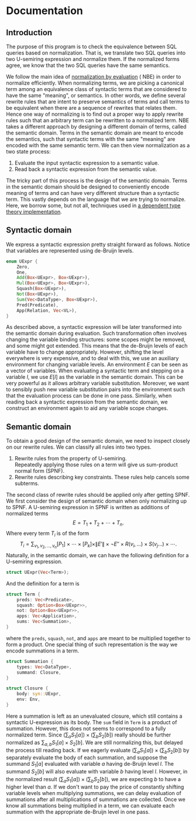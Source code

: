 # Documentation

## Introduction

The purpose of this program is to check the equivalence between SQL queries based on normalization.
That is, we translate two SQL queries into two U-semiring expression and normalize them.
If the normalized forms agree, we know that the two SQL queries have the same semantics.

We follow the main idea of [normalization by evaluation](https://en.wikipedia.org/wiki/Normalisation_by_evaluation) (
NBE) in order to normalize efficiently. When normalizing terms, we are picking a canonical term among an equivalence
class of syntactic terms that are considered to have the same "meaning", or semantics.
In other words, we define several rewrite rules that are intent to preserve semantics of terms and call terms to be
equivalent when there are a sequence of rewrites that relates them.
Hence one way of normalizing is to find out a proper way to apply rewrite rules such that an arbitrary term can be
rewritten to a normalized term.
NBE takes a different approach by designing a different domain of terms, called the semantic domain.
Terms in the semantic domain are meant to encode the semantics, such that syntactic terms with the same "meaning" are
encoded with the same semantic term.
We can then view normalization as a two state process:

1. Evaluate the input syntactic expression to a semantic value.
2. Read back a syntactic expression from the semantic value.

The tricky part of this process is the design of the semantic domain. Terms in the semantic domain should be designed to
conveniently encode meaning of terms and can have very different structure than a syntactic term. This vastly depends on
the language that we are trying to normalize. Here, we borrow some, but not all, techniques used
in [a dependent type theory implementation](https://github.com/jozefg/nbe-for-mltt/blob/master/nbe-explanation.md).

## Syntactic domain

We express a syntactic expression pretty straight forward as follows.
Notice that variables are represented using de-Bruijn levels.

```rust
enum UExpr {
    Zero,
    One,
    Add(Box<UExpr>, Box<UExpr>),
    Mul(Box<UExpr>, Box<UExpr>),
    Squash(Box<UExpr>),
    Not(Box<UExpr>),
    Sum(Vec<DataType>, Box<UExpr>),
    Pred(Predicate),
    App(Relation, Vec<VL>),
}
```

As described above, a syntactic expression will be later transformed into the semantic domain during evaluation.
Such transformation often involves changing the variable binding structures: some scopes might be removed, and some might got extended.
This means that the de-Bruijn levels of each variable have to change appropriately.
However, shifting the level everywhere is very expensive, and to deal with this, we use an auxiliary environment for changing variable levels.
An environment $E$ can be seen as a vector of variables.
When evaluating a syntactic term and stepping on a variable $l$, we use $E[l]$ as the variable in the semantic domain.
This can be very powerful as it allows arbitrary variable substitution.
Moreover, we want to sensibly push new variable substitution pairs into the environment such that the evaluation process can be done in one pass.
Similarly, when reading back a syntactic expression from the semantic domain, we construct an environment again to aid any variable scope changes.

## Semantic domain

To obtain a good design of the semantic domain, we need to inspect closely on our rewrite rules.
We can classify all rules into two types.

1. Rewrite rules from the property of U-semiring.  
   Repeatedly applying those rules on a term will give us sum-product normal form (SPNF).
2. Rewrite rules describing key constraints.
   These rules help cancels some subterms.

The second class of rewrite rules should be applied only after getting SPNF.
We first consider the design of semantic domain when only normalizing up to SPNF.
A U-semiring expression in SPNF is written as additions of normalized terms
$$
E = T_1 + T_2 + \cdots + T_n.
$$
Where every term $T_i$ is of the form
$$ T_i = \sum_{v_1, v_2, \ldots, v_n} [P_1] \times \cdots \times [P_k] \times \| E' \| \times \neg E'' \times R(v_i, \ldots) \times S(v_j \ldots) \times \cdots.
$$
Naturally, in the semantic domain, we can have the following definition for a U-semiring expression.

```rust
struct UExpr(Vec<Term>);
```

And the definition for a term is

```rust
struct Term {
    preds: Vec<Predicate>,
    squash: Option<Box<UExpr>>,
    not: Option<Box<UExpr>>,
    apps: Vec<Application>,
    sums: Vec<Summation>,
}
```

where the `preds`, `squash`, `not`, and `apps` are meant to be multiplied together to form a product. One special thing
of such representation is the way we encode summations in a term.

```rust
struct Summation {
    types: Vec<DataType>,
    summand: Closure,
}

struct Closure {
    body: syn::UExpr,
    env: Env,
}
```

Here a summation is left as an unevaluated closure, which still contains a syntactic U-expression as its body. The `sum`
field in `Term` is a product of summation. However, this does not seems to correspond to a fully normalized term. Since
$(\sum_a S_1[a]) \times (\sum_b S_2[b])$ really should be further normalized as $\sum_{a, b} S_1[a] \times S_2[b]$. We
are still normalizing this, but delayed the process till reading back. If we eagerly evaluate $(\sum_a S_1[a]) \times (
\sum_b S_2[b])$ by separately evaluate the body of each summation, and suppose the summand $S_1[a]$ evaluated with
variable $a$ having de-Bruijn level $l$. The summand $S_2[b]$ will also evaluate with variable $b$ having level $l$.
However, in the normalized result $(\sum_a S_1[a]) \times (\sum_b S_2[b])$, we are expecting $b$ to have a higher level
than $a$. If we don't want to pay the price of constantly shifting variable levels when multiplying summations, we can
delay evaluation of summations after all multiplications of summations are collected. Once we know all summations being
multiplied in a term, we can evaluate each summation with the appropriate de-Bruijn level in one pass.
